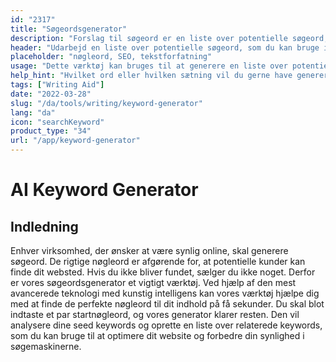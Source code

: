 ```yaml
---
id: "2317"
title: "Søgeordsgenerator"
description: "Forslag til søgeord er en liste over potentielle søgeord, som du kan bruge til at optimere dit indhold til søgemaskinerne. Formålet med dette værktøj er at hjælpe dig med at finde de mest relevante og populære søgeord til dit indhold. For at bruge dette værktøj skal du blot indtaste et ord eller en sætning i søgelinjen, og vi vil generere en liste over relaterede søgeord."
header: "Udarbejd en liste over potentielle søgeord, som du kan bruge i dit indhold."
placeholder: "nøgleord, SEO, tekstforfatning"
usage: "Dette værktøj kan bruges til at generere en liste over potentielle søgeord til brug i dit indhold. For at bruge dette værktøj skal du blot indtaste et ord eller en sætning i søgelinjen, og vi vil generere en liste over relaterede søgeord."
help_hint: "Hvilket ord eller hvilken sætning vil du gerne have genereret forslag til søgeord for?"
tags: ["Writing Aid"]
date: "2022-03-28"
slug: "/da/tools/writing/keyword-generator"
lang: "da"
icon: "searchKeyword"
product_type: "34"
url: "/app/keyword-generator"
---
```


# AI Keyword Generator

## Indledning

Enhver virksomhed, der ønsker at være synlig online, skal generere søgeord. De rigtige nøgleord er afgørende for, at potentielle kunder kan finde dit websted. Hvis du ikke bliver fundet, sælger du ikke noget. Derfor er vores søgeordsgenerator et vigtigt værktøj. Ved hjælp af den mest avancerede teknologi med kunstig intelligens kan vores værktøj hjælpe dig med at finde de perfekte nøgleord til dit indhold på få sekunder. Du skal blot indtaste et par startnøgleord, og vores generator klarer resten. Den vil analysere dine seed keywords og oprette en liste over relaterede keywords, som du kan bruge til at optimere dit website og forbedre din synlighed i søgemaskinerne.

